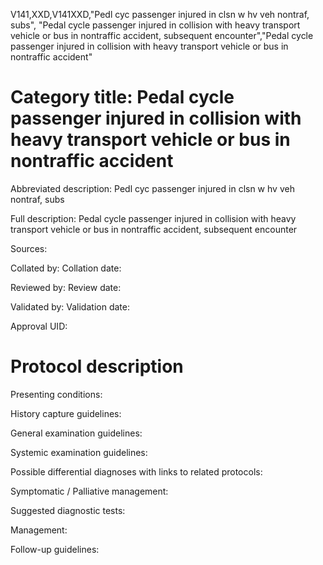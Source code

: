 V141,XXD,V141XXD,"Pedl cyc passenger injured in clsn w hv veh nontraf, subs", "Pedal cycle passenger injured in collision with heavy transport vehicle or bus in nontraffic accident, subsequent encounter","Pedal cycle passenger injured in collision with heavy transport vehicle or bus in nontraffic accident"
# Category title: Pedal cycle passenger injured in collision with heavy transport vehicle or bus in nontraffic accident

Abbreviated description: Pedl cyc passenger injured in clsn w hv veh nontraf, subs

Full description: Pedal cycle passenger injured in collision with heavy transport vehicle or bus in nontraffic accident, subsequent encounter

Sources:

Collated by:
Collation date:

Reviewed by:
Review date:

Validated by:
Validation date:

Approval UID:

# Protocol description

Presenting conditions:

History capture guidelines:

General examination guidelines:

Systemic examination guidelines:

Possible differential diagnoses with links to related protocols:

Symptomatic / Palliative management:

Suggested diagnostic tests:

Management:

Follow-up guidelines:
